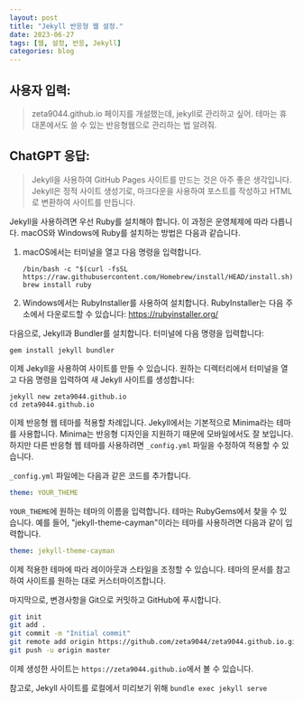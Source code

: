 ```yaml
---
layout: post
title: "Jekyll 반응형 웹 설정."
date: 2023-06-27
tags: [웹, 설정, 반응, Jekyll]
categories: blog
---
```


## 사용자 입력:
> zeta9044.github.io 페이지를 개설했는데,  jekyll로 관리하고 싶어. 테마는 휴대폰에서도 쓸 수 있는 반응형웹으로 관리하는 법 알려줘.

## ChatGPT 응답:
> Jekyll을 사용하여 GitHub Pages 사이트를 만드는 것은 아주 좋은 생각입니다. Jekyll은 정적 사이트 생성기로, 마크다운을 사용하여 포스트를 작성하고 HTML로 변환하여 사이트를 만듭니다. 

Jekyll을 사용하려면 우선 Ruby를 설치해야 합니다. 이 과정은 운영체제에 따라 다릅니다. macOS와 Windows에 Ruby를 설치하는 방법은 다음과 같습니다.

1. macOS에서는 터미널을 열고 다음 명령을 입력합니다.

   ```
   /bin/bash -c "$(curl -fsSL https://raw.githubusercontent.com/Homebrew/install/HEAD/install.sh)"
   brew install ruby
   ```

2. Windows에서는 RubyInstaller를 사용하여 설치합니다. RubyInstaller는 다음 주소에서 다운로드할 수 있습니다: https://rubyinstaller.org/

다음으로, Jekyll과 Bundler를 설치합니다. 터미널에 다음 명령을 입력합니다:

```
gem install jekyll bundler
```

이제 Jekyll을 사용하여 사이트를 만들 수 있습니다. 원하는 디렉터리에서 터미널을 열고 다음 명령을 입력하여 새 Jekyll 사이트를 생성합니다:

```
jekyll new zeta9044.github.io
cd zeta9044.github.io
```

이제 반응형 웹 테마를 적용할 차례입니다. Jekyll에서는 기본적으로 Minima라는 테마를 사용합니다. Minima는 반응형 디자인을 지원하기 때문에 모바일에서도 잘 보입니다. 하지만 다른 반응형 웹 테마를 사용하려면 `_config.yml` 파일을 수정하여 적용할 수 있습니다.

`_config.yml` 파일에는 다음과 같은 코드를 추가합니다.

```yaml
theme: YOUR_THEME
```

`YOUR_THEME`에 원하는 테마의 이름을 입력합니다. 테마는 RubyGems에서 찾을 수 있습니다. 예를 들어, "jekyll-theme-cayman"이라는 테마를 사용하려면 다음과 같이 입력합니다.

```yaml
theme: jekyll-theme-cayman
```

이제 적용한 테마에 따라 레이아웃과 스타일을 조정할 수 있습니다. 테마의 문서를 참고하여 사이트를 원하는 대로 커스터마이즈합니다.

마지막으로, 변경사항을 Git으로 커밋하고 GitHub에 푸시합니다.

```bash
git init
git add .
git commit -m "Initial commit"
git remote add origin https://github.com/zeta9044/zeta9044.github.io.git
git push -u origin master
```

이제 생성한 사이트는 `https://zeta9044.github.io`에서 볼 수 있습니다.

참고로, Jekyll 사이트를 로컬에서 미리보기 위해 `bundle exec jekyll serve`

